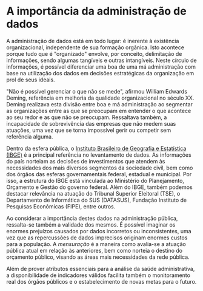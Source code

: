 # A importância da administração de dados

A administração de dados está em todo lugar: é inerente à existência organizacional, independente de sua formação orgânica. Isto acontece porque tudo que é "organizado" envolve, por conceito, delimitação de informações, sendo algumas tangíveis e outras intangíveis. Neste círculo de informações, é possível diferenciar uma boa de uma má administração com base na utilização dos dados em decisões estratégicas da organização em prol de seus ideais.

"Não é possível gerenciar o que não se mede", afirmou William Edwards Deming, referência em melhoria da qualidade organizacional no século XX. Deming realizava esta divisão entre boa e má administração ao segmentar as organizações entre as que se preocupam em entender o que acontece ao seu redor e as que não se preocupam. Ressaltava também, a incapacidade de sobrevivência das empresas que não medem suas atuações, uma vez que se torna impossível gerir ou competir sem referência alguma.

Dentro da esfera pública, o [Instituto Brasileiro de Geografia e Estatística (IBGE)](http://www.ibge.gov.br "Site do IBGE") é a principal referência no levantamento de dados. As informações do país norteiam as decisões de investimentos que atendem às necessidades dos mais diversos segmentos da sociedade civil, bem como dos órgãos das esferas governamentais federal, estadual e municipal. Por isso, a estrutura do IBGE está vinculada ao Ministério do Planejamento, Orçamento e Gestão do governo federal. Além do IBGE, também podemos destacar relevância na atuação do Tribunal Superior Eleitoral (TSE), o Departamento de Informática do SUS (DATASUS), Fundação Instituto de Pesquisas Econômicas (FIPE), entre outros.

Ao considerar a importância destes dados na administração pública, ressalta-se também a validade dos mesmos. É possível imaginar os enormes prejuízos causados por dados incorretos ou inconsistentes, uma vez que as repercussões de dados imprecisos originam enormes custos para a população. A *mensuração* é a maneira como avalia-se a atuação pública atual em relação às anteriores, bem como norteia o destino do orçamento público, visando as áreas mais necessidades da rede pública.

Além de prover atributos essenciais para a análise da saúde administrativa, a disponibilidade de indicadores válidos facilita também o monitoramento real dos órgãos públicos e o estabelecimento de novas metas para o futuro.